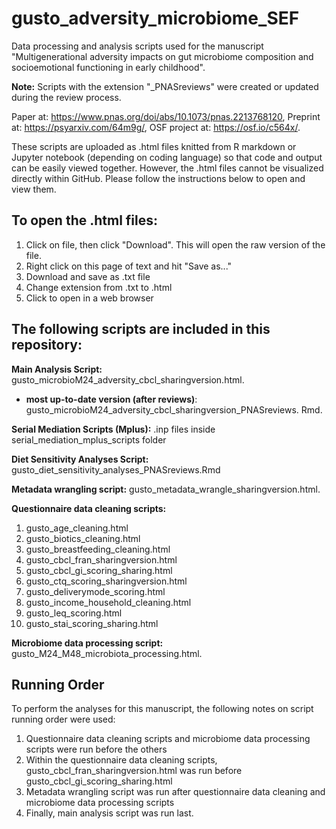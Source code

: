 # gusto_adversity_microbiome_SEF
Data processing and analysis scripts used for the manuscript "Multigenerational adversity impacts on gut microbiome composition and socioemotional functioning in early childhood". 

**Note:** Scripts with the extension "_PNASreviews" were created or updated during the review process. 

Paper at: https://www.pnas.org/doi/abs/10.1073/pnas.2213768120, Preprint at: https://psyarxiv.com/64m9g/, OSF project at: https://osf.io/c564x/. 

These scripts are uploaded as .html files knitted from R markdown or Jupyter notebook (depending on coding language) so that code and output can be easily viewed together. However, the .html files cannot be visualized directly within GitHub. Please follow the instructions below to open and view them. 

## To open the .html files: ##
1. Click on file, then click "Download". This will open the raw version of the file. 
2. Right click on this page of text and hit "Save as..."
3. Download and save as .txt file
4. Change extension from .txt to .html
5. Click to open in a web browser

## The following scripts are included in this repository: ##
__Main Analysis Script:__ gusto_microbioM24_adversity_cbcl_sharingversion.html.  
* __most up-to-date version (after reviews)__: gusto_microbioM24_adversity_cbcl_sharingversion_PNASreviews. Rmd. 

__Serial Mediation Scripts (Mplus):__ .inp files inside serial_mediation_mplus_scripts folder 

__Diet Sensitivity Analyses Script:__ gusto_diet_sensitivity_analyses_PNASreviews.Rmd

__Metadata wrangling script:__ gusto_metadata_wrangle_sharingversion.html.   

__Questionnaire data cleaning scripts:__
  1. gusto_age_cleaning.html
  2. gusto_biotics_cleaning.html
  3. gusto_breastfeeding_cleaning.html
  4. gusto_cbcl_fran_sharingversion.html
  5. gusto_cbcl_gi_scoring_sharing.html
  6. gusto_ctq_scoring_sharingversion.html
  7. gusto_deliverymode_scoring.html
  8. gusto_income_household_cleaning.html
  9. gusto_leq_scoring.html
  10. gusto_stai_scoring_sharing.html

__Microbiome data processing script:__ gusto_M24_M48_microbiota_processing.html.  

## Running Order ##
To perform the analyses for this manuscript, the following notes on script running order were used:
1. Questionnaire data cleaning scripts and microbiome data processing scripts were run before the others
2. Within the questionnaire data cleaning scripts, gusto_cbcl_fran_sharingversion.html was run before gusto_cbcl_gi_scoring_sharing.html
3. Metadata wrangling script was run after questionnaire data cleaning and microbiome data processing scripts
4. Finally, main analysis script was run last. 
